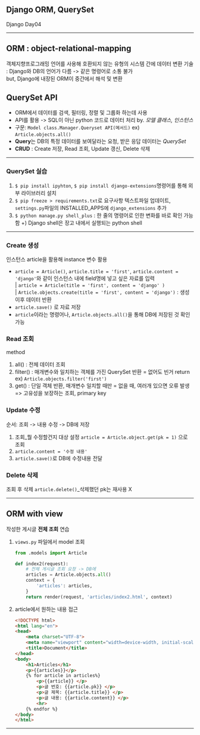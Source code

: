 ## Django ORM, QuerySet
Django Day04  
***
## ORM : object-relational-mapping
객체지향프로그래밍 언어를 사용해 호환되지 않는 유형의 시스템 간에 데이터 변환 기술  
: Django와 DB의 언어가 다름 -> 같은 명령어로 소통 불가  
but, Django에 내장된 ORM이 중간에서 해석 및 변환

## QuerySet API
- ORM에서 데이터를 검색, 필터링, 정렬 및 그룹화 하는데 사용
- API를 활용 -> SQL이 아닌 python 코드로 데이터 처리 by. *모델 클래스, 인스턴스*
- 구문: `Model class.Manager.Queryset API(메서드)` ex) `Article.objects.all()`
- **Query**는 DB의 특정 데이터를 보여달라는 요청, 받은 응답 데이터는 *QuerySet*
- **CRUD** : Create 저장, Read 조회, Update 갱신, Delete 삭제
---
### QuerySet 실습
1. `$ pip install ipyhton`, `$ pip install django-extensions`명령어를 통해 외부 라이브러리 설치
2. `$ pip freeze > requirements.txt`로 요구사항 텍스트파일 업데이트, `settings.py`파일의 INSTALLED_APPS에 `django_extensions` 추가
3. `$ python manage.py shell_plus` : 한 줄의 명령어로 인한 변화를 바로 확인 가능함
+) Django shell은 장고 내에서 실행되는 python shell 
***
### Create 생성
인스턴스 article을 활용해 instance 변수 활용  

* `article = Article()`, `article.title = 'first'`, `article.content = 'django'`와 같이 인스턴스 내에 field명에 넣고 싶은 자료를 입력   
| `article = Article(title = 'first', content = 'django' )`  
| `Article.objects.create(title = 'first', content = 'django')` : 생성 이후 데이터 반환
* `article.save()` 로 자료 저장 
* `article`이라는 명령어나, `Article.objects.all()`을 통해 DB에 저장된 것 확인 가능

### Read 조회
method
1. all() : 전체 데이터 조회
2. filter() : 매개변수와 일치하는 객체를 가진 QuerySet 반환 = 없어도 빈거 return  
    ex) `Article.objects.filter('first')`
3. get() : 단일 객체 반환, 매개변수 일치할 때만 = 없을 때, 여러개 있으면 오류 발생 => 고유성을 보장하는 조회, primary key

### Update 수정
순서: 조회 -> 내용 수정 -> DB에 저장
1. 조회_뭘 수정할건지 대상 설정
`article = Article.object.get(pk = 1)` 으로 조회
2. `article.content = '수정 내용'`
3. `article.save()`로 DB에 수정내용 전달

### Delete 삭제
조회 후 삭제 `article.delete()`_삭제했던 pk는 재사용 X
***
## ORM with view
작성한 게시글 **전체 조회** 연습
1. `views.py` 파일에서 model 조회
    ```python
    from .models import Article

    def index2(request):
        # 전체 게시글 조회 요청 -> DB에
        articles = Article.objects.all()
        context = {
            'articles': articles,
        }
        return render(request, 'articles/index2.html', context)

    ```
2. article에서 원하는 내용 접근  
    ```html
    <!DOCTYPE html>
    <html lang="en">
    <head>
        <meta charset="UTF-8">
        <meta name="viewport" content="width=device-width, initial-scale=1.0">
        <title>Document</title>
    </head>
    <body>
        <h1>Articles</h1>
        <p>{{articles}}</p>
        {% for article in articles%}
            <p>{{article}} </p>
            <p>글 번호: {{article.pk}} </p>
            <p>글 제목: {{article.title}} </p>
            <p>글 내용: {{article.content}} </p>
            <hr>
        {% endfor %}
    </body>
    </html>
    ```
***
